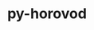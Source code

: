---
title: "py-horovod"
layout: cache
categories: [package, develop-2023-12-17]
meta: {"versions": ["0.28.1"], "compilers": ["apple-clang@=15.0.0", "gcc@=11.3.0"], "oss": ["ubuntu22.04", "ventura"], "platforms": ["darwin", "linux"], "targets": ["aarch64", "x86_64_v3"], "stacks": ["ml-darwin-aarch64-mps", "ml-linux-x86_64-cpu", "ml-linux-x86_64-cuda", "ml-linux-x86_64-rocm", "root"], "num_specs": 4, "num_specs_by_stack": {"ml-darwin-aarch64-mps": 1, "root": 4, "ml-linux-x86_64-rocm": 1, "ml-linux-x86_64-cpu": 1, "ml-linux-x86_64-cuda": 1}}
spec_details: [{"hash": "g2ew2ads3dvvcdxkyqjqca5bp45hjon2", "compiler": "apple-clang@=15.0.0", "versions": ["0.28.1"], "os": "ventura", "platform": "darwin", "target": "aarch64", "variants": ["build_system=python_pip", "controllers=mpi", "~cuda", "frameworks=pytorch", "~rocm", "tensor_ops=mpi"], "stacks": ["ml-darwin-aarch64-mps", "root"], "size": "-", "tarball": "https://binaries.spack.io/releases/develop-2023-12-17/build_cache/darwin-ventura-aarch64/apple-clang-15.0.0/py-horovod-0.28.1/darwin-ventura-aarch64-apple-clang-15.0.0-py-horovod-0.28.1-g2ew2ads3dvvcdxkyqjqca5bp45hjon2.spack"}, {"hash": "dukwogfurlthj6i4retfxvjjlvcq47xi", "compiler": "gcc@=11.3.0", "versions": ["0.28.1"], "os": "ubuntu22.04", "platform": "linux", "target": "x86_64_v3", "variants": ["build_system=python_pip", "controllers=mpi", "~cuda", "frameworks=pytorch", "+rocm", "tensor_ops=gloo"], "stacks": ["ml-linux-x86_64-rocm", "root"], "size": "-", "tarball": "https://binaries.spack.io/releases/develop-2023-12-17/build_cache/linux-ubuntu22.04-x86_64_v3/gcc-11.3.0/py-horovod-0.28.1/linux-ubuntu22.04-x86_64_v3-gcc-11.3.0-py-horovod-0.28.1-dukwogfurlthj6i4retfxvjjlvcq47xi.spack"}, {"hash": "hnnnuazalrovwf6ktts37a6s3s5jx57t", "compiler": "gcc@=11.3.0", "versions": ["0.28.1"], "os": "ubuntu22.04", "platform": "linux", "target": "x86_64_v3", "variants": ["build_system=python_pip", "controllers=mpi", "~cuda", "frameworks=pytorch", "~rocm", "tensor_ops=gloo"], "stacks": ["root", "ml-linux-x86_64-cpu"], "size": "-", "tarball": "https://binaries.spack.io/releases/develop-2023-12-17/build_cache/linux-ubuntu22.04-x86_64_v3/gcc-11.3.0/py-horovod-0.28.1/linux-ubuntu22.04-x86_64_v3-gcc-11.3.0-py-horovod-0.28.1-hnnnuazalrovwf6ktts37a6s3s5jx57t.spack"}, {"hash": "6lq55bidk5psdbszabhqdgvuhdtwd5xe", "compiler": "gcc@=11.3.0", "versions": ["0.28.1"], "os": "ubuntu22.04", "platform": "linux", "target": "x86_64_v3", "variants": ["build_system=python_pip", "controllers=mpi", "+cuda", "cuda_arch=80", "frameworks=pytorch", "~rocm", "tensor_ops=nccl"], "stacks": ["ml-linux-x86_64-cuda", "root"], "size": "-", "tarball": "https://binaries.spack.io/releases/develop-2023-12-17/build_cache/linux-ubuntu22.04-x86_64_v3/gcc-11.3.0/py-horovod-0.28.1/linux-ubuntu22.04-x86_64_v3-gcc-11.3.0-py-horovod-0.28.1-6lq55bidk5psdbszabhqdgvuhdtwd5xe.spack"}]
---